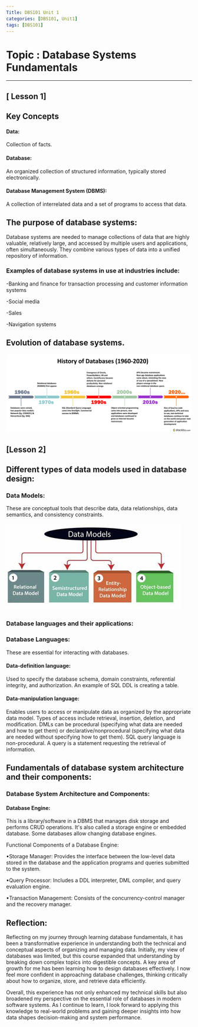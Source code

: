 ```yaml
---
Title: DBS101 Unit 1
categories: [DBS101, Unit1]
tags: [DBS101]
---
```


# Topic : Database Systems Fundamentals

----
## [ Lesson 1]
## Key Concepts
#### Data: 
Collection of facts.

#### Database: 
An organized collection of structured information, typically stored electronically.

#### Database Management System (DBMS):

A collection of interrelated data and a set of programs to access that data.

## The purpose of database systems: 
Database systems are needed to manage collections of data that are highly valuable, relatively large, and
accessed by multiple users and applications, often simultaneously. They combine various types of data into a
unified repository of information.

### Examples of database systems in use at industries     include:

-Banking and finance for transaction processing and customer information systems

-Social media

-Sales

-Navigation systems

##  Evolution of database systems.
 ![alt text](history.png)



## [Lesson 2]

## Different types of data models used in database design:

### Data Models: 
These are conceptual tools that describe data, data relationships, data semantics, and consistency constraints.

![data](data.jpeg)

### Database languages and their applications:

### Database Languages:
 These are essential for interacting with databases.

#### Data-definition language: 

Used to specify the database schema, domain constraints, referential integrity, and authorization. An example of
SQL DDL is creating a table.

#### Data-manipulation language: 

Enables users to access or manipulate data as organized by the appropriate data model. Types of access include 
retrieval, insertion, deletion, and modification. DMLs can be procedural (specifying what data are needed and how
to get them) or declarative/nonprocedural (specifying what data are needed without specifying how to get them). 
SQL query language is non-procedural. A query is a statement requesting the retrieval of information.


## Fundamentals of  database system architecture and their components:

### Database System Architecture and Components:

#### Database Engine:

 This is a library/software in a DBMS that manages disk storage and performs CRUD operations. It's also called a 
 storage engine or embedded database. Some databases allow changing database engines.

Functional Components of a Database Engine:

▪Storage Manager: 
Provides the interface between the low-level data stored in the database and the application programs and queries 
submitted to the system.

▪Query Processor: 
Includes a DDL interpreter, DML compiler, and query evaluation engine.

▪Transaction Management: Consists of the concurrency-control manager and the recovery manager.


## Reflection:

Reflecting on my journey through learning database fundamentals, it has been a transformative experience in understanding
both the technical and conceptual aspects of organizing and managing data. Initially, my view of databases was limited, 
but this course expanded that understanding by breaking down complex topics into digestible concepts. 
A key area of growth for me has been learning how to design databases effectively. I now feel more confident in approaching
database challenges, thinking critically about how to organize, store, and retrieve data efficiently. 

Overall, this experience has not only enhanced my technical skills but also broadened my perspective on the essential role of
databases in modern software systems. As I continue to learn, I look forward to applying this knowledge to real-world problems
and gaining deeper insights into how data shapes decision-making and system performance.



